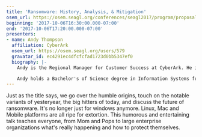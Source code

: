 ```yaml
---
title: 'Ransomware: History, Analysis, & Mitigation'
osem_url: https://osem.seagl.org/conferences/seagl2017/program/proposals/285
beginning: '2017-10-06T16:30:00.000-07:00'
end: '2017-10-06T17:20:00.000-07:00'
presenters:
- name: Andy Thompson
  affiliation: CyberArk
  osem_url: https://osem.seagl.org/users/579
  gravatar_id: ec4291ec4dfcfcfad1723d0bb5347ef0
  biography: |-
    Andy is the Regional Manager for Customer Success at CyberArk. He is responsible for providing guidance in securing organizations with technologies and security best practices in order to prevent credential theft and breach. Andy spent the last 21 years in the fields of information security, systems administration, architecture, and web development;  focusing primarily on large retail organizations. Andy is also active in the information security communities of Texas as a member of North Texas ISSA, Shadow Systems Hacker Collective, and the Dallas Hackers Association.

    Andy holds a Bachelor's of Science degree in Information Systems from the University of Texas at Arlington as well as the Certified Information Systems Security Professional (CISSP), and Systems Security Certified Practitioner (SSCP) certifications from (ISC)2. He is also COMPTIA Security+ certified as well as a GIAC certified penetration tester (GPEN). Andy is also a member of the SANS advisory council and a SANS CISSP instructor.
---
```


Just as the title says, we go over the humble origins, touch on the notable variants of yesteryear, the big hitters of today, and discuss the future of ransomware. It's no longer just for windows anymore. Linux, Mac and Mobile platforms are all ripe for extortion. This humorous and entertaining talk teaches everyone, from Mom and Pops to large enterprise organizations what's really happening and how to protect themselves.
